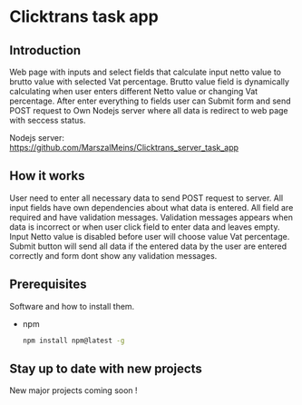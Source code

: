 # Clicktrans task app


## Introduction
Web page with inputs and select fields that calculate input netto value to brutto value with selected Vat percentage. Brutto value field is dynamically calculating when user enters different Netto value or changing Vat percentage. After enter everything to fields user can Submit form and send POST request to Own Nodejs server where all data is redirect to web page with seccess status.


Nodejs server: https://github.com/MarszalMeins/Clicktrans_server_task_app


## How it works
User need to enter all necessary data to send POST request to server. All input fields have own dependencies about what data is entered. All field are required and have validation messages. Validation messages appears when data is incorrect or when user click field to enter data and leaves empty. Input Netto value is disabled before user will choose value Vat percentage. Submit button will send all data if the entered data by the user are entered correctly and form dont show any validation messages.


## Prerequisites

Software and how to install them.
* npm
  ```sh
  npm install npm@latest -g
  ```



## Stay up to date with new projects
New major projects coming soon !
